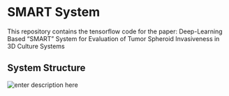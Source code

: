 # SMART System
This repository contains the tensorflow code for the paper:
Deep-Learning Based “SMART” System for Evaluation of Tumor Spheroid Invasiveness in 3D Culture Systems

## System Structure
![enter description here](./images/architecture.png)